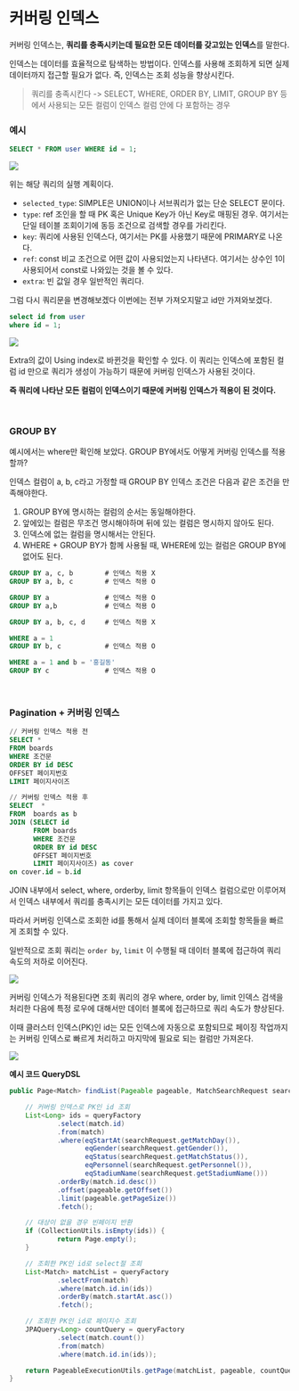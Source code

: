 # 커버링 인덱스

커버링 인덱스는, **쿼리를 충족시키는데 필요한 모든 데이터를 갖고있는 인덱스**를 말한다.

인덱스는 데이터를 효율적으로 탐색하는 방법이다. 인덱스를 사용해 조회하게 되면 실제 데이터까지 접근할 필요가 없다. 즉, 인덱스는 조회 성능을 향상시킨다.

> 쿼리를 충족시킨다 -> SELECT, WHERE, ORDER BY, LIMIT, GROUP BY 등에서 사용되는 모든 컬럼이 인덱스 컬럼 안에 다 포함하는 경우


### 예시
```SQL
SELECT * FROM user WHERE id = 1;
```

![](https://velog.velcdn.com/images/boo105/post/84e67cc0-efbf-4239-86de-d06d0f0a778e/image.png)

위는 해당 쿼리의 실행 계획이다.

- `selected_type`: SIMPLE은 UNION이나 서브쿼리가 없는 단순 SELECT 문이다.
- `type`:  ref 조인을 할 때 PK 혹은 Unique Key가 아닌 Key로 매핑된 경우. 여기서는 단일 테이블 조회이기에 동등 조건으로 검색할 경우를 가리킨다.
- `key`: 쿼리에 사용된 인덱스다, 여기서는 PK를 사용했기 때문에 PRIMARY로 나온다.
- `ref`: const 비교 조건으로 어떤 값이 사용되었는지 나타낸다. 여기서는 상수인 1이 사용되어서 const로 나와있는 것을 볼 수 있다.
- `extra`: 빈 값일 경우 일반적인 쿼리다.

그럼 다시 쿼리문을 변경해보겠다 이번에는 전부 가져오지말고 id만 가져와보겠다.

```sql
select id from user
where id = 1;
```

![](https://velog.velcdn.com/images/boo105/post/74a512ba-ef27-4570-8d86-aac8804f3572/image.png)


Extra의 값이 Using index로 바뀐것을 확인할 수 있다. 이 쿼리는 인덱스에 포함된 컬럼 id 만으로 쿼리가 생성이 가능하기 때문에 커버링 인덱스가 사용된 것이다. 

**즉 쿼리에 나타난 모든 컬럼이 인덱스이기 때문에 커버링 인덱스가 적용이 된 것이다.**

<br>

### GROUP BY

예시에서는 where만 확인해 보았다. GROUP BY에서도 어떻게 커버링 인덱스를 적용할까?

인덱스 컬럼이 a, b, c라고 가정할 때 GROUP BY 인덱스 조건은 다음과 같은 조건을 만족해야한다.

1. GROUP BY에 명시하는 컬럼의 순서는 동일해야한다.
2. 앞에있는 컬럼은 무조건 명시해야하며 뒤에 있는 컬럼은 명시하지 않아도 된다.
3. 인덱스에 없는 컬럼을 명시해서는 안된다.
4. WHERE + GROUP BY가 함께 사용될 때, WHERE에 있는 컬럼은 GROUP BY에 없어도 된다.

```sql
GROUP BY a, c, b        # 인덱스 적용 X
GROUP BY a, b, c        # 인덱스 적용 O
```

```sql
GROUP BY a              # 인덱스 적용 O
GROUP BY a,b            # 인덱스 적용 O
```

```sql
GROUP BY a, b, c, d     # 인덱스 적용 X
```

```sql
WHERE a = 1
GROUP BY b, c           # 인덱스 적용 O

WHERE a = 1 and b = '홍길동'
GROUP BY c              # 인덱스 적용 O
```

<br>

### Pagination + 커버링 인덱스

```sql
// 커버링 인덱스 적용 전
SELECT *
FROM boards
WHERE 조건문
ORDER BY id DESC
OFFSET 페이지번호
LIMIT 페이지사이즈

// 커버링 인덱스 적용 후
SELECT  *
FROM  boards as b
JOIN (SELECT id
      FROM boards
      WHERE 조건문
      ORDER BY id DESC
      OFFSET 페이지번호
      LIMIT 페이지사이즈) as cover 
on cover.id = b.id
```

JOIN 내부에서 select, where, orderby, limit 항목들이 인덱스 컬럼으로만 이루어져서 인덱스 내부에서 쿼리를 충족시키는 모든 데이터를 가지고 있다.

따라서 커버링 인덱스로 조회한 id를 통해서 실제 데이터 블록에 조회할 항목들을 빠르게 조회할 수 있다.

일반적으로 조회 쿼리는 `order by`, `limit` 이 수행될 때 데이터 블록에 접근하여 쿼리 속도의 저하로 이어진다.

![](https://velog.velcdn.com/images/minbo2002/post/9c450c6d-00f5-436b-a748-d9ab98bd001c/image.png)

커버링 인덱스가 적용된다면 조회 쿼리의 경우 where, order by, limit 인덱스 검색을 처리한 다음에 특정 로우에 대해서만 데이터 블록에 접근하므로 쿼리 속도가 향상된다.

이때 클러스터 인덱스(PK)인 id는 모든 인덱스에 자동으로 포함되므로 페이징 작업까지는 커버링 인덱스로 빠르게 처리하고 마지막에 필요로 되는 컬럼만 가져온다.

![](https://velog.velcdn.com/images/minbo2002/post/385d7767-f2da-48e8-8798-7e77584421d7/image.png)


**예시 코드 QueryDSL**
```java
public Page<Match> findList(Pageable pageable, MatchSearchRequest searchRequest) {

	// 커버링 인덱스로 PK인 id 조회
    List<Long> ids = queryFactory
            .select(match.id)
            .from(match)
            .where(eqStartAt(searchRequest.getMatchDay()),
                   eqGender(searchRequest.getGender()),
                   eqStatus(searchRequest.getMatchStatus()),
                   eqPersonnel(searchRequest.getPersonnel()),
                   eqStadiumName(searchRequest.getStadiumName()))
            .orderBy(match.id.desc())
            .offset(pageable.getOffset())           
            .limit(pageable.getPageSize())
            .fetch();

	// 대상이 없을 경우 빈페이지 반환
	if (CollectionUtils.isEmpty(ids)) {
            return Page.empty();
    }

	// 조회한 PK인 id로 select절 조회
	List<Match> matchList = queryFactory
            .selectFrom(match)
            .where(match.id.in(ids))
            .orderBy(match.startAt.asc())
            .fetch();

	// 조회한 PK인 id로 페이지수 조회
	JPAQuery<Long> countQuery = queryFactory
            .select(match.count())
            .from(match)
            .where(match.id.in(ids));

	return PageableExecutionUtils.getPage(matchList, pageable, countQuery::fetchOne);
}
```